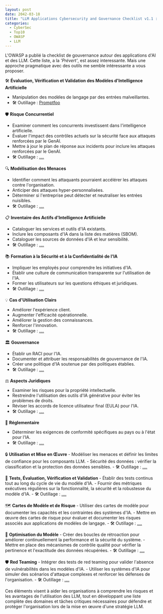 ```yaml
---
layout: post
date: 2042-03-18
title: "LLM Applications Cybersecurity and Governance Checklist v1.1 : une approche pragmatique"
categories:
  - CyberSec
  - Top10
  - OWASP
  - LLM
---
```


L'OWASP a publié la checklist de gouvernance autour des applications d'AI et des LLM. Cette liste, a la _'Prévert'_, est
assez interessante. Mais une approche pragmatique avec des outils me semble intéressante a vous proposer.

🛠️ **Évaluation, Vérification et Validation des Modèles d'Intelligence Artificielle**
   - Manipulation des modèles de langage par des entrées malveillantes.
   - 🛠️ Outillage : [Promptfoo]({{home}})

🛡️ **Risque Concurrentiel**
   - Examiner comment les concurrents investissent dans l'intelligence artificielle.
   - Évaluer l'impact des contrôles actuels sur la sécurité face aux attaques renforcées par le GenAl.
   - Mettre à jour le plan de réponse aux incidents pour inclure les attaques renforcées par le GenAl.
   - 🛠️ Outillage : [....]({{home}})

🔍 **Modélisation des Menaces**
   - Identifier comment les attaquants pourraient accélérer les attaques contre l'organisation.
   - Anticiper des attaques hyper-personnalisées.
   - Déterminer si l'entreprise peut détecter et neutraliser les entrées nuisibles.
   - 🛠️ Outillage : [....]({{home}})


📋 **Inventaire des Actifs d'Intelligence Artificielle**
   - Cataloguer les services et outils d'IA existants.
   - Inclure les composants d'IA dans la liste des matières (SBOM).
   - Cataloguer les sources de données d'IA et leur sensibilité.
   - 🛠️ Outillage : [....]({{home}})


📚 **Formation à la Sécurité et à la Confidentialité de l'IA**
   - Impliquer les employés pour comprendre les initiatives d'IA.
   - Établir une culture de communication transparente sur l'utilisation de l'IA.
   - Former les utilisateurs sur les questions éthiques et juridiques.
   - 🛠️ Outillage : [....]({{home}})


💡 **Cas d'Utilisation Clairs**
   - Améliorer l'expérience client.
   - Augmenter l'efficacité opérationnelle.
   - Améliorer la gestion des connaissances.
   - Renforcer l'innovation.
   - 🛠️ Outillage : [....]({{home}})


🏛️ **Gouvernance**
   - Établir un RACI pour l'IA.
   - Documenter et attribuer les responsabilités de gouvernance de l'IA.
   - Créer une politique d'IA soutenue par des politiques établies.
   - 🛠️ Outillage : [....]({{home}})


⚖️ **Aspects Juridiques**
   - Examiner les risques pour la propriété intellectuelle.
   - Restreindre l'utilisation des outils d'IA générative pour éviter les problèmes de droits.
   - Réviser les accords de licence utilisateur final (EULA) pour l'IA.
   - 🛠️ Outillage : [....]({{home}})


📜 **Réglementaire**
   - Déterminer les exigences de conformité spécifiques au pays ou à l'état pour l'IA.
   - 🛠️ Outillage : [....]({{home}})

🔒 **Utilisation et Mise en Œuvre**
    - Modéliser les menaces et définir les limites de confiance pour les composants LLM.
    - Sécurité des données : vérifier la classification et la protection des données sensibles.
    - 🛠️ Outillage : [....]({{home}})


🧪 **Tests, Évaluation, Vérification et Validation**
    - Établir des tests continus tout au long du cycle de vie du modèle d'IA.
    - Fournir des métriques exécutives régulières sur la fonctionnalité, la sécurité et la robustesse du modèle d'IA.
    - 🛠️ Outillage : [....]({{home}})

🗺️ **Cartes de Modèle et de Risque**
    - Utiliser des cartes de modèle pour documenter les capacités et les contraintes des systèmes d'IA.
    - Mettre en œuvre des cartes de risque pour évaluer et documenter les risques associés aux applications de modèles de langage.
    - 🛠️ Outillage : [....]({{home}})

🔄 **Optimisation du Modèle**
    - Créer des boucles de rétroaction pour améliorer continuellement la performance et la sécurité du système.
    - Mettre en place des mécanismes de contrôle qualité pour vérifier la pertinence et l'exactitude des données récupérées.
    - 🛠️ Outillage : [....]({{home}})

🛡️ **Red Teaming**
    - Intégrer des tests de red teaming pour valider l'absence de vulnérabilités dans les modèles d'IA.
    - Utiliser les systèmes d'IA pour simuler des scénarios d'attaque complexes et renforcer les défenses de l'organisation.
    - 🛠️ Outillage : [....]({{home}})

Ces éléments visent à aider les organisations à comprendre les risques et les avantages de l'utilisation des LLM, tout
en développant une liste complète des domaines et tâches critiques nécessaires pour défendre et protéger l'organisation
lors de la mise en œuvre d'une stratégie LLM.
